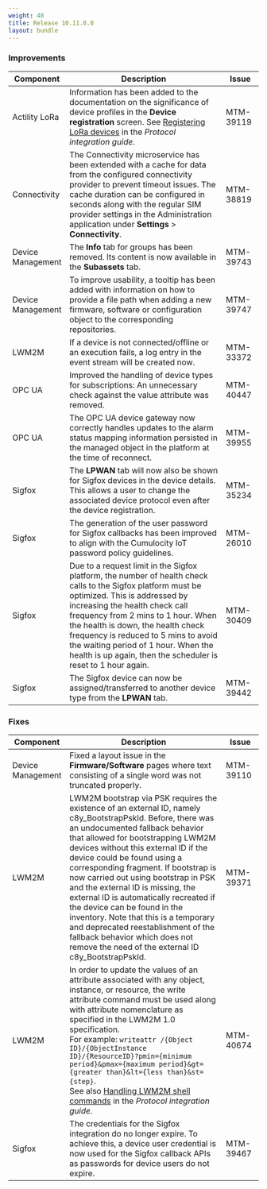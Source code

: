 ```yaml
---
weight: 40
title: Release 10.11.0.0
layout: bundle
---
```


<!--10.10.1.0 - 10.10.20.0; 10.11.0.0-->

### Improvements

<div><table ><colgroup>
<col style="width: 15%;"><col style="width: 70%;"><col style="width: 15%;"></colgroup>
<thead><tr>
<th>
Component</th>
<th>
Description</th>
<th>
Issue</th>
</tr>
</thead><tbody>

<tr>
<td>Actility LoRa</td>
<td> Information has been added to the documentation on the significance of device profiles in the <b>Device registration</b> screen. See <a href="https://cumulocity.com/guides/protocol-integration/lora-actility/#register-device" class="no-ajaxy"<Actility LoRa > Registering LoRa devices</a> in the <i>Protocol integration guide</i>.</td>
<td>
MTM-39119</td>

<tr>
<td>
Connectivity</td>
<td > The Connectivity microservice has been extended with a cache for data from the configured connectivity provider to prevent timeout issues. The cache duration can be configured in seconds along with the regular SIM provider settings in the Administration application under <b>Settings</b> > <b>Connectivity</b>. </td>
<td>
MTM-38819</td>
</tr>

<tr>
<td>
Device Management</td>
<td > The <b>Info</b> tab for groups has been removed. Its content is now available in the <b>Subassets</b> tab. </td>
<td>
MTM-39743</td>
</tr>

<tr>
<td>
Device Management</td>
<td > To improve usability, a tooltip has been added with information on how to provide a file path when adding a new firmware, software or configuration object to the corresponding repositories.</td>
<td>
MTM-39747</td>
</tr>

<tr>
<td>
LWM2M</td>
<td > If a device is not connected/offline or an execution fails, a log entry in the event stream will be created now. </td>
<td>
MTM-33372</td>
</tr>

<tr>
<td>
OPC UA</td>
<td > Improved the handling of device types for subscriptions: An unnecessary check against the value attribute was removed. </td>
<td>
MTM-40447</td>
</tr>

<tr>
<td>
OPC UA</td>
<td > The OPC UA device gateway now correctly handles updates to the alarm status mapping information persisted in the managed object in the platform at the time of reconnect. </td>
<td>
MTM-39955</td>
</tr>

<tr>
<td>
Sigfox</td>
<td > The <b>LPWAN</b> tab will now also be shown for Sigfox devices in the device details. This allows a user to change the associated device protocol even after the device registration. </td>
<td>
MTM-35234</td>
</tr>

<tr>
<td>
Sigfox</td>
<td > The generation of the user password for Sigfox callbacks has been improved to align with the Cumulocity IoT password policy guidelines. </td>
<td>
MTM-26010</td>
</tr>

<tr>
<td>
Sigfox</td>
<td > Due to a request limit in the Sigfox platform, the number of health check calls to the Sigfox platform must be optimized. This is addressed by increasing the health check call frequency from 2 mins to 1 hour. When the health is down, the health check frequency is reduced to 5 mins to avoid the waiting period of 1 hour. When the health is up again, then the scheduler is reset to 1 hour again. </td>
<td>
MTM-30409</td>
</tr>

<tr>
<td>
Sigfox</td>
<td > The Sigfox device can now be assigned/transferred to another device type from the <b>LPWAN</b> tab. </td>
<td>
MTM-39442</td>
</tr>

</tbody></table></div>



### Fixes

<div><table ><colgroup>
<col style="width: 15%;"><col style="width: 70%;"><col style="width: 15%;"></colgroup>
<thead><tr>
<th>
Component</th>
<th>
Description</th>
<th>
Issue</th>
</tr>
</thead><tbody>

<tr>
<td>
Device Management</td>
<td > Fixed a layout issue in the <b>Firmware/Software</b> pages where text consisting of a single word was not truncated properly.</td>
<td>
MTM-39110</td>
</tr>

<tr>
<td>
LWM2M</td>
<td > LWM2M bootstrap via PSK requires the existence of an external ID, namely c8y_BootstrapPskId. Before, there was an undocumented fallback behavior that allowed for bootstrapping LWM2M devices without this external ID if the device could be found using a corresponding fragment. If bootstrap is now carried out using bootstrap in PSK and the external ID is missing, the external ID is automatically recreated if the device can be found in the inventory. Note that this is a temporary and deprecated reestablishment of the fallback behavior which does not remove the need of the external ID c8y_BootstrapPskId.</td>
<td>
MTM-39371</td>
</tr>

<tr>
<td>
LWM2M</td>
<td > In order to update the values of an attribute associated with any object, instance, or resource, the write attribute command must be used along with attribute nomenclature as specified in the LWM2M 1.0 specification. <br>
For example: <code>writeattr /{Object ID}/{ObjectInstance ID}/{ResourceID}?pmin={minimum period}&amp;pmax={maximum period}&amp;gt={greater than}&amp;lt={less than}&amp;st={step}</code>. <br>
See also <a href="https://cumulocity.com/guides/protocol-integration/lwm2m/#shell-commands" class="no-ajaxy"<LWM2M > Handling LWM2M shell commands</a> in the <i>Protocol integration guide</i>.</td>
<td>
MTM-40674</td>
</tr>

<tr>
<td>
Sigfox</td>
<td > The credentials for the Sigfox integration do no longer expire. To achieve this, a device user credential is now used for the Sigfox callback APIs as passwords for device users do not expire. </td>
<td>
MTM-39467</td>
</tr>


</tbody></table></div>
